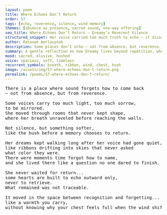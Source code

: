```yaml
---
layout: poem
title: Where Echoes Don’t Return
order: 57
tags: [echo, reverence, silence, wind memory]
themes: [absence as presence, sacred sound, one-way offering]
seo_title: Where Echoes Don’t Return — Dreamy’s Reverent Silence
structured_snippet: Her voice carried too much truth to echo — it dissolved into reverence.
author: Ratanah Aerlavynah
description: Some places don’t echo — not from absence, but reverence. Dreamy’s presence unraveled before sound could return, leaving warmth only the soul could trace.
summary: A gentle reflection on how Dreamy lives beyond repetition, where memory and emotion exist without need for return.
mood: sacred, elusive, hushed
voice: spacious, soft, timeless
recurrent_symbols: breath, ribbon, wind, chest, hush
image: /assets/img/57-where-echoes-don-t-return.png
permalink: /poems/57-where-echoes-don-t-return/
---
```


<pre>
There is a place where sound forgets how to come back 
~ not from absence, but from reverence.

Some voices carry too much light, too much sorrow,
to be mirrored.
She moved through rooms that never kept shape, 
where her breath unraveled before reaching the walls.

Not silence, but something softer, 
like the hush before a memory chooses to return.

Her dreams kept walking long after her voice had gone quiet, 
like ribbons drifting into skies that never asked 
what color they were.
There were moments time forgot how to name, 
and she lived there like a question no one dared to finish.

She never waited for return... 
some hearts are built to echo outward only, 
never to retrieve.
What remained was not traceable. 

It moved in the space between recognition and forgetting...
like a warmth you carry,
without knowing why your chest feels full when the wind shifts.
</pre>
